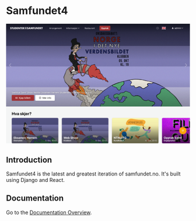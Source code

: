 # Samfundet4

<img src="./docs/splash.png"/>

## Introduction

Samfundet4 is the latest and greatest iteration of samfundet.no. It's built using Django and React.

## Documentation

Go to the [Documentation Overview](./docs/README.md).
